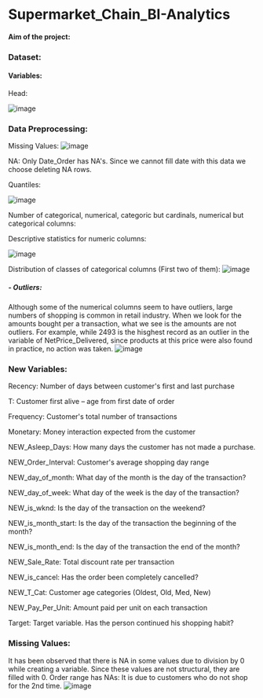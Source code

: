 # Supermarket_Chain_BI-Analytics

#### Aim of the project:

### Dataset:
#### Variables:





Head:

![image](https://user-images.githubusercontent.com/83431435/135341512-57a88b99-8c1e-4174-8ba1-4b737cf9497c.png)

### Data Preprocessing:

Missing Values:
![image](https://user-images.githubusercontent.com/83431435/135341570-50db421d-d872-41f7-adb8-61a7646f0461.png)

NA: Only Date_Order has NA's. Since we cannot fill date with this data we choose deleting NA rows.

Quantiles:

![image](https://user-images.githubusercontent.com/83431435/135341608-c260838e-544b-4c33-abfe-409517fa4029.png)

Number of categorical, numerical, categoric but cardinals, numerical but categorical columns:

Descriptive statistics for numeric columns:

![image](https://user-images.githubusercontent.com/83431435/135341759-d1e3024f-e62c-41d0-99f6-2c484115185b.png)

Distribution of classes of categorical columns (First two of them):
![image](https://user-images.githubusercontent.com/83431435/135341794-91b0ed38-cd60-4f27-a1e9-72cb8f6ac1ec.png)

##### - Outliers: 
Although some of the numerical columns seem to have outliers, large numbers of shopping is common in retail industry. When we look for the amounts bought per a transaction, what we see is the amounts are not outliers. For example, while 2493 is the hisghest record as an outlier in the variable of NetPrice_Delivered, since products at this price were also found in practice, no action was taken.
![image](https://user-images.githubusercontent.com/83431435/135341839-b59ad362-85ca-4033-bf1f-651fd5894fb1.png)


### New Variables:

Recency: Number of days between customer's first and last purchase

T: Customer first alive – age from first date of order

Frequency: Customer's total number of transactions

Monetary: Money interaction expected from the customer

NEW_Asleep_Days: How many days the customer has not made a purchase.

NEW_Order_Interval: Customer's average shopping day range

NEW_day_of_month: What day of the month is the day of the transaction?

NEW_day_of_week: What day of the week is the day of the transaction?

NEW_is_wknd: Is the day of the transaction on the weekend?

NEW_is_month_start: Is the day of the transaction the beginning of the month?

NEW_is_month_end: Is the day of the transaction the end of the month?

NEW_Sale_Rate: Total discount rate per transaction

NEW_is_cancel: Has the order been completely cancelled?

NEW_T_Cat: Customer age categories (Oldest, Old, Med, New)

NEW_Pay_Per_Unit: Amount paid per unit on each transaction

Target: Target variable. Has the person continued his shopping habit?


### Missing Values:
It has been observed that there is NA in some values due to division by 0 while creating a variable. Since these values are not structural, they are filled with 0. 
Order range has NAs: It is due to customers who do not shop for the 2nd time.
![image](https://user-images.githubusercontent.com/83431435/135341459-9a302d0a-4f77-4d00-bd1a-031332a6ccad.png)

